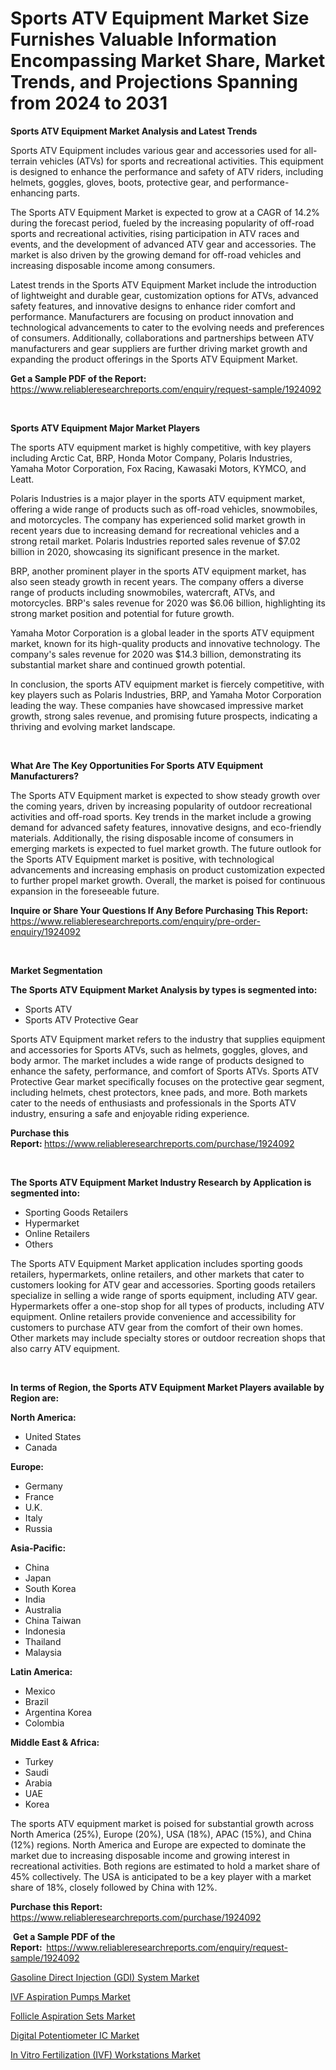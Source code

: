<p><h1>Sports ATV Equipment Market Size Furnishes Valuable Information Encompassing Market Share, Market Trends, and Projections Spanning from 2024 to 2031</h1></p><p><strong>Sports ATV Equipment Market Analysis and Latest Trends</strong></p>
<p><p>Sports ATV Equipment includes various gear and accessories used for all-terrain vehicles (ATVs) for sports and recreational activities. This equipment is designed to enhance the performance and safety of ATV riders, including helmets, goggles, gloves, boots, protective gear, and performance-enhancing parts.</p><p>The Sports ATV Equipment Market is expected to grow at a CAGR of 14.2% during the forecast period, fueled by the increasing popularity of off-road sports and recreational activities, rising participation in ATV races and events, and the development of advanced ATV gear and accessories. The market is also driven by the growing demand for off-road vehicles and increasing disposable income among consumers.</p><p>Latest trends in the Sports ATV Equipment Market include the introduction of lightweight and durable gear, customization options for ATVs, advanced safety features, and innovative designs to enhance rider comfort and performance. Manufacturers are focusing on product innovation and technological advancements to cater to the evolving needs and preferences of consumers. Additionally, collaborations and partnerships between ATV manufacturers and gear suppliers are further driving market growth and expanding the product offerings in the Sports ATV Equipment Market.</p></p>
<p><strong>Get a Sample PDF of the Report:&nbsp;</strong> <a href="https://www.reliableresearchreports.com/enquiry/request-sample/1924092">https://www.reliableresearchreports.com/enquiry/request-sample/1924092</a></p>
<p>&nbsp;</p>
<p><strong>Sports ATV Equipment Major Market Players</strong></p>
<p><p>The sports ATV equipment market is highly competitive, with key players including Arctic Cat, BRP, Honda Motor Company, Polaris Industries, Yamaha Motor Corporation, Fox Racing, Kawasaki Motors, KYMCO, and Leatt.</p><p>Polaris Industries is a major player in the sports ATV equipment market, offering a wide range of products such as off-road vehicles, snowmobiles, and motorcycles. The company has experienced solid market growth in recent years due to increasing demand for recreational vehicles and a strong retail market. Polaris Industries reported sales revenue of $7.02 billion in 2020, showcasing its significant presence in the market.</p><p>BRP, another prominent player in the sports ATV equipment market, has also seen steady growth in recent years. The company offers a diverse range of products including snowmobiles, watercraft, ATVs, and motorcycles. BRP's sales revenue for 2020 was $6.06 billion, highlighting its strong market position and potential for future growth.</p><p>Yamaha Motor Corporation is a global leader in the sports ATV equipment market, known for its high-quality products and innovative technology. The company's sales revenue for 2020 was $14.3 billion, demonstrating its substantial market share and continued growth potential.</p><p>In conclusion, the sports ATV equipment market is fiercely competitive, with key players such as Polaris Industries, BRP, and Yamaha Motor Corporation leading the way. These companies have showcased impressive market growth, strong sales revenue, and promising future prospects, indicating a thriving and evolving market landscape.</p></p>
<p>&nbsp;</p>
<p><strong>What Are The Key Opportunities For Sports ATV Equipment Manufacturers?</strong></p>
<p><p>The Sports ATV Equipment market is expected to show steady growth over the coming years, driven by increasing popularity of outdoor recreational activities and off-road sports. Key trends in the market include a growing demand for advanced safety features, innovative designs, and eco-friendly materials. Additionally, the rising disposable income of consumers in emerging markets is expected to fuel market growth. The future outlook for the Sports ATV Equipment market is positive, with technological advancements and increasing emphasis on product customization expected to further propel market growth. Overall, the market is poised for continuous expansion in the foreseeable future.</p></p>
<p><strong>Inquire or Share Your Questions If Any Before Purchasing This Report:</strong> <a href="https://www.reliableresearchreports.com/enquiry/pre-order-enquiry/1924092">https://www.reliableresearchreports.com/enquiry/pre-order-enquiry/1924092</a></p>
<p>&nbsp;</p>
<p><strong>Market Segmentation</strong></p>
<p><strong>The Sports ATV Equipment Market Analysis by types is segmented into:</strong></p>
<p><ul><li>Sports ATV</li><li>Sports ATV Protective Gear</li></ul></p>
<p><p>Sports ATV Equipment market refers to the industry that supplies equipment and accessories for Sports ATVs, such as helmets, goggles, gloves, and body armor. The market includes a wide range of products designed to enhance the safety, performance, and comfort of Sports ATVs. Sports ATV Protective Gear market specifically focuses on the protective gear segment, including helmets, chest protectors, knee pads, and more. Both markets cater to the needs of enthusiasts and professionals in the Sports ATV industry, ensuring a safe and enjoyable riding experience.</p></p>
<p><strong>Purchase this Report:&nbsp;</strong><a href="https://www.reliableresearchreports.com/purchase/1924092">https://www.reliableresearchreports.com/purchase/1924092</a></p>
<p>&nbsp;</p>
<p><strong>The Sports ATV Equipment Market Industry Research by Application is segmented into:</strong></p>
<p><ul><li>Sporting Goods Retailers</li><li>Hypermarket</li><li>Online Retailers</li><li>Others</li></ul></p>
<p><p>The Sports ATV Equipment Market application includes sporting goods retailers, hypermarkets, online retailers, and other markets that cater to customers looking for ATV gear and accessories. Sporting goods retailers specialize in selling a wide range of sports equipment, including ATV gear. Hypermarkets offer a one-stop shop for all types of products, including ATV equipment. Online retailers provide convenience and accessibility for customers to purchase ATV gear from the comfort of their own homes. Other markets may include specialty stores or outdoor recreation shops that also carry ATV equipment.</p></p>
<p>&nbsp;</p>
<p><strong>In terms of Region, the Sports ATV Equipment Market Players available by Region are:</strong></p>
<p>
    <p> <strong> North America: </strong>
        <ul>
            <li>United States</li>
            <li>Canada</li>
        </ul>
        </p> 
    <p> <strong> Europe: </strong>
        <ul>
            <li>Germany</li>
            <li>France</li>
            <li>U.K.</li>
            <li>Italy</li>
            <li>Russia</li>
        </ul>
        </p> 
    <p> <strong> Asia-Pacific: </strong>
        <ul>
            <li>China</li>
            <li>Japan</li>
            <li>South Korea</li>
            <li>India</li>
            <li>Australia</li>
            <li>China Taiwan</li>
            <li>Indonesia</li>
            <li>Thailand</li>
            <li>Malaysia</li>
        </ul>
        </p> 
    <p> <strong> Latin America: </strong>
        <ul>
            <li>Mexico</li>
            <li>Brazil</li>
            <li>Argentina Korea</li>
            <li>Colombia</li>
        </ul>
        </p> 
    <p> <strong> Middle East & Africa: </strong>
        <ul>
            <li>Turkey</li>
            <li>Saudi</li>
            <li>Arabia</li>
            <li>UAE</li>
            <li>Korea</li>
        </ul>
    </p>
    </p>
<p><p>The sports ATV equipment market is poised for substantial growth across North America (25%), Europe (20%), USA (18%), APAC (15%), and China (12%) regions. North America and Europe are expected to dominate the market due to increasing disposable income and growing interest in recreational activities. Both regions are estimated to hold a market share of 45% collectively. The USA is anticipated to be a key player with a market share of 18%, closely followed by China with 12%.</p></p>
<p><strong>Purchase this Report: </strong><a href="https://www.reliableresearchreports.com/purchase/1924092">https://www.reliableresearchreports.com/purchase/1924092</a></p>
<p>&nbsp;<strong>Get a Sample PDF of the Report:&nbsp;&nbsp;</strong><a href="https://www.reliableresearchreports.com/enquiry/request-sample/1924092">https://www.reliableresearchreports.com/enquiry/request-sample/1924092</a></p>
<p><strong></strong></p>
<p><p><a href="https://view.publitas.com/reportprime-1/gasoline-direct-injection-gdi-system-market-size-evaluating-its-market-trends-growth-and-projections-2024-2031/">Gasoline Direct Injection (GDI) System Market</a></p><p><a href="https://picayune-night-cbd.notion.site/IVF-Aspiration-Pumps-Market-Offers-Provide-Insightful-Data-for-the-Time-Period-from-2024-to-2031-and-2cf5c703525342b193533e85eda680ff">IVF Aspiration Pumps Market</a></p><p><a href="https://valiant-lunge-8fe.notion.site/Follicle-Aspiration-Sets-Market-Size-Market-Trends-and-Growth-Outlook-forecasted-for-period-from-2-9dcf4b01aec64e199ed1d54fc8dfbad1">Follicle Aspiration Sets Market</a></p><p><a href="https://view.publitas.com/reportprime-1/digital-potentiometer-ic-market-challenges-opportunities-and-growth-drivers-and-major-market-players-forecasted-for-period-from-2024-2031/">Digital Potentiometer IC Market</a></p><p><a href="https://artistic-helicopter-ca9.notion.site/In-Vitro-Fertilization-IVF-Workstations-Market-Provides-Detailed-Segmentation-of-this-Market-based-f97151a9202640c7ba0303a3754ba2b8">In Vitro Fertilization (IVF) Workstations Market</a></p></p>
